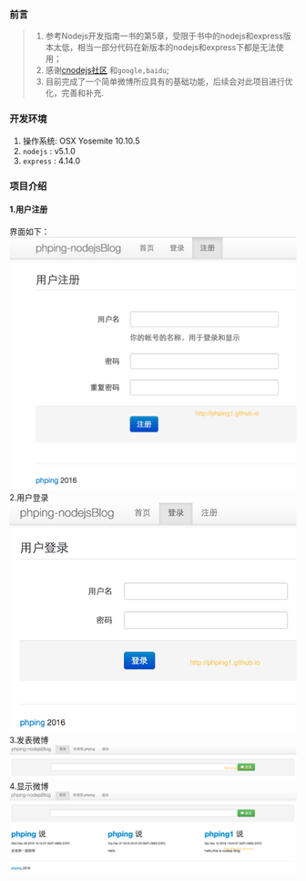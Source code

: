 ### 前言
> 1. 参考Nodejs开发指南一书的第5章，受限于书中的nodejs和express版本太低，相当一部分代码在新版本的nodejs和express下都是无法使用；
> 2. 感谢[cnodejs社区](https://cnodejs.org/) 和`google,baidu`;
> 3. 目前完成了一个简单微博所应具有的基础功能，后续会对此项目进行优化，完善和补充.

### 开发环境
1. 操作系统: OSX Yosemite 10.10.5
2. `nodejs` : v5.1.0
3. `express` : 4.14.0

### 项目介绍
#### 1.用户注册
界面如下：
![用户注册](./public/img/reg.png)
2.用户登录
![用户登录](./public/img/login.png)
3.发表微博
![发表微博](./public/img/publish.png)
4.显示微博
![显示微博](./public/img/show.png)
